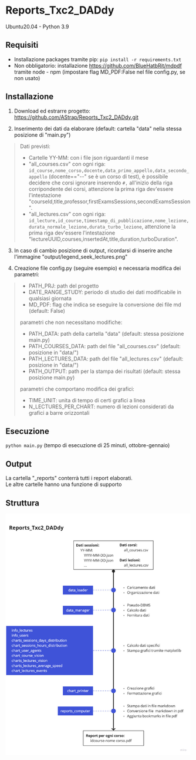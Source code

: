 # Reports_Txc2_DADdy
  Ubuntu20.04 - Python 3.9

## Requisiti

 - Installazione packages tramite pip: `pip install -r requirements.txt`
 - Non obbligatorio: installazione https://github.com/BlueHatbRit/mdpdf tramite node - npm (impostare flag MD_PDF:False nel file config.py, se non usato)

## Installazione

1. Download ed estrarre progetto: https://github.com/AStrap/Reports_Txc2_DADdy.git

2. Inserimento dei dati da elaborare (default: cartella "data" nella stessa posizione di "main.py")<br/>
> Dati previsti:
> - Cartelle YY-MM: con i file json riguardanti il mese
> - "all_courses.csv" con ogni riga: `id_course,nome_corso,docente,data_primo_appello,data_secondo_appello` (docente=="--" se è un corso di test), è possibile decidere che corsi ignorare inserendo `#,` all'inizio della riga corripondente dei corsi, attenzione la prima riga dev'essere l'intestazione "courseId,title,professor,firstExamsSessions,secondExamsSession".
> - "all_lectures.csv" con ogni riga: `id_lecture,id_course,timestamp_di_pubblicazione,nome_lezione,durata_normale_lezione,durata_turbo_lezione`, attenzione la prima riga dev'essere l'intestazione "lectureUUID,courses,insertedAt,title,duration,turboDuration".

3. In caso di cambio posizione di output, ricordarsi di inserire anche l'immagine "output/legend_seek_lectures.png"

4. Creazione file config.py (seguire esempio) e necessaria modifica dei parametri:
> - PATH_PRJ: path del progetto
> - DATE_RANGE_STUDY: periodo di studio dei dati modificabile in qualsiasi giornata
> - MD_PDF: flag che indica se eseguire la conversione dei file md (default: False)
>
> parametri che non necessitano modifiche:
> - PATH_DATA: path della cartella "data" (default: stessa posizione main.py)
> - PATH_COURSES_DATA: path del file "all_courses.csv" (default: posizione in "data/")
> - PATH_LECTURES_DATA: path del file "all_lectures.csv" (default: posizione in "data/")
> - PATH_OUTPUT: path per la stampa dei risultati (default: stessa posizione main.py)
>
> parametri che comportano modifica dei grafici:
> - TIME_UNIT: unita di tempo di certi grafici a linea
> - N_LECTURES_PER_CHART: numero di lezioni considerati da grafici a barre orizzontali

## Esecuzione
`python main.py` (tempo di esecuzione di 25 minuti, ottobre-gennaio)

## Output
La cartella "_reports" conterrà tutti i report elaborati. <br/>
Le altre cartelle hanno una funzione di supporto

## Struttura

<img src="https://github.com/AStrap/Reports_Txc2_DADdy/blob/main/utility/img/Struttura%20progetto.jpg" alt="Struttura del progetto"/>
